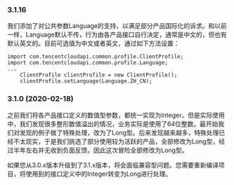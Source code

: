 ### 3.1.16

我们添加了对公共参数Language的支持，以满足部分产品国际化的诉求。和以前一样，Language默认不传，行为由各产品接口自行决定，通常是中文的，但也有默认英文的。目前可选值为中文或者英文，通过如下方法设置：

```
import com.tencentcloudapi.common.profile.ClientProfile;
import com.tencentcloudapi.common.profile.Language;
...
    ClientProfile clientProfile = new ClientProfile();
    clientProfile.setLanguage(Language.ZH_CN);
```

### 3.1.0 (2020-02-18)

之前我们将各产品接口定义的数值型参数，都统一实现为Integer。但是实际使用中，我们发现很多整形数值溢出的情况，业务实际是使用了64位整数。最开始我们对发现的例子做了特殊处理，改为了Long型。后来发现越来越多，特殊处理已经不太现实，于是我们挑选了部分使用较为活跃的产品，全部修改为Long型，经过半年左右并无收到负面反馈。因此这次冒险全部修改为Long型。

如果您从3.0.x版本升级到了3.1.x版本，将会面临兼容型问题。您需要重新编译项目，将使用到的接口定义中的Integer转变为Long进行处理。
